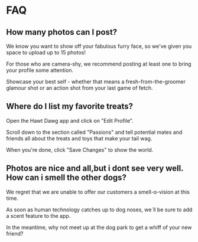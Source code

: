 # FAQ

## How many photos can I post?

We know you want to show off your fabulous furry face, so we've given you space to upload up to 15 photos!

For those who are camera-shy, we recommend posting at least one to bring your profile some attention.

Showcase your best self - whether that means a fresh-from-the-groomer glamour shot or an action shot from your last game of fetch.

## Where do I list my favorite treats?

Open the Hawt Dawg app and click on "Edit Profile".

Scroll down to the section called "Passions" and tell potential mates and friends all about the treats and toys that make your tail wag.

When you're done, click "Save Changes" to show the world.

## Photos are nice and all,but i dont see very well. How can i smell the other dogs?

We regret that we are unable to offer our customers a smell-o-vision at this time. 

As soon as human technology catches up to dog noses, we´ll be sure to add a scent feature to the app.

In the meantime, why not meet up at the dog park to get a whiff of your new friend?
